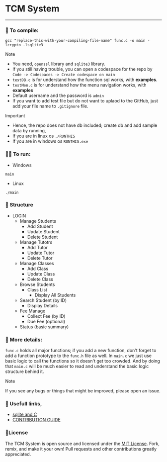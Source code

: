 # TCM System
***

### 🤖 To compile:
```
gcc "replace-this-with-your-compiling-file-name" func.c -o main -lcrypto -lsqlite3
```

> [!NOTE]  
> - You need, `openssl` library and `sqlite3` library.
> - If you still having trouble, you can open a codespace for the repo by ```Code -> Codespaces -> Create codespace on main```
> - `testDB.c` is for understand how the function sql works, with **examples**.
> - `testMen.c` is for understand how the menu navigation works, with **examples**
> - Default username and the password is `admin`
> - If you want to add test file but do not want to uplaod to the GitHub, just add your file name to `.gitignore` file.

> [!IMPORTANT]  
> - Hence, the repo does not have db included; create db and add sample data by running,
> - If you are in linux os `./RUNTHIS`
> - If you are in windows os `RUNTHIS.exe`

### 🏃‍♂️ To run:
- Windows
```
main
```
- Linux
```
./main
```

### 🏢 Structure

- LOGIN
    - Manage Students
      - Add Student
      - Update Student
      - Delete Student
    - Manage Tutotrs
      - Add Tutor
      - Update Tutor
      - Delete Tutor
    - Manage Classes
      - Add Class
      - Update Class
      - Delete Class
    - Browse Students
      - Class List
        - Display All Students
    - Search Student (by ID)
      - Display Details
    - Fee Manage
      - Collect Fee (by ID)
      - Due Fee (optional)
    - Status (basic summary)
  
### 📜 More details:

`func.c` holds all major functions; if you add a new function, don't forget to add a function prototype to the `func.h` file as well.
In `main.c` we just use basic logic to call the functions so it doesn't get too crowded. And by doing that `main.c` will be much easier to read and understand the basic logic structure behind it.

> [!NOTE]  
> If you see any bugs or things that might be improved, please open an issue.

### 🔗 Usefull links,

- [sqlite and C](https://www.tutorialspoint.com/sqlite/sqlite_c_cpp.htm)
- [CONTRIBUTION GUIDE](.github/CONTRIBUTING.md)

### 📰License

The TCM System is open source and licensed under the [MIT License](.github/LICENSE). Fork, remix, and make it your own! Pull requests and other contributions greatly appreciated.
